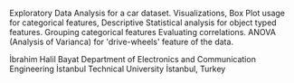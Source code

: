 Exploratory Data Analysis for a car dataset. 
Visualizations, Box Plot usage for categorical features, Descriptive Statistical analysis for object typed features. 
Grouping categorical features Evaluating correlations. 
ANOVA (Analysis of Varianca) for 'drive-wheels' feature of the data.

İbrahim Halil Bayat 
Department of Electronics and Communication Engineering 
İstanbul Technical University 
İstanbul, Turkey
